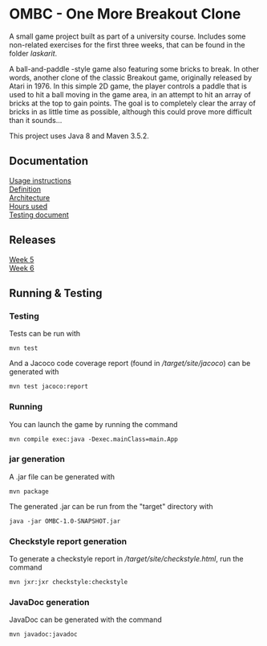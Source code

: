 # OMBC - One More Breakout Clone

A small game project built as part of a university course. Includes some non-related exercises for the first three weeks, that can be found in the folder *laskarit*.

A ball-and-paddle -style game also featuring some bricks to break. In other words, another clone of the classic Breakout game, originally released by Atari in 1976. In this simple 2D game, the player controls a paddle that is used to hit a ball moving in the game area, in an attempt to hit an array of bricks at the top to gain points. The goal is to completely clear the array of bricks in as little time as possible, although this could prove more difficult than it sounds...

This project uses Java 8 and Maven 3.5.2.

## Documentation

[Usage instructions](https://github.com/Jonkke/ot-harkkatyo/blob/master/documentation/usage_instructions.md)  
[Definition](https://github.com/Jonkke/ot-harkkatyo/blob/master/documentation/definition.md)  
[Architecture](https://github.com/Jonkke/ot-harkkatyo/blob/master/documentation/architecture.md)  
[Hours used](https://github.com/Jonkke/ot-harkkatyo/blob/master/documentation/usedhours.md)  
[Testing document](https://github.com/Jonkke/ot-harkkatyo/blob/master/documentation/testing.md)

## Releases

[Week 5](https://github.com/Jonkke/ot-harkkatyo/releases/tag/week5)  
[Week 6](https://github.com/Jonkke/ot-harkkatyo/releases/tag/week6)

## Running & Testing

### Testing

Tests can be run with
```
mvn test
```
And a Jacoco code coverage report (found in */target/site/jacoco*) can be generated with
```
mvn test jacoco:report
```

### Running

You can launch the game by running the command
```
mvn compile exec:java -Dexec.mainClass=main.App
```

### jar generation

A .jar file can be generated with
```
mvn package
```
The generated .jar can be run from the "target" directory with
```
java -jar OMBC-1.0-SNAPSHOT.jar
```

### Checkstyle report generation

To generate a checkstyle report in */target/site/checkstyle.html*, run the command
```
mvn jxr:jxr checkstyle:checkstyle
```

### JavaDoc generation

JavaDoc can be generated with the command
```
mvn javadoc:javadoc
```
